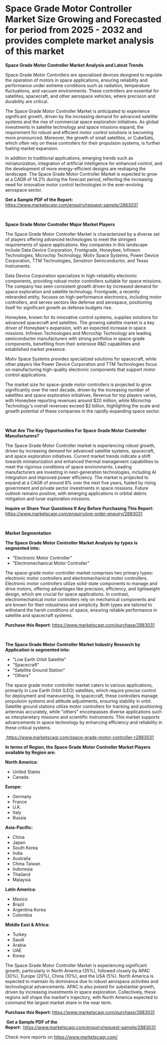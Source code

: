 <p><h1>Space Grade Motor Controller Market Size Growing and Forecasted for period from 2025 - 2032 and provides complete market analysis of this market</h1></p><p><strong>Space Grade Motor Controller Market Analysis and Latest Trends</strong></p>
<p><p>Space Grade Motor Controllers are specialized devices designed to regulate the operation of motors in space applications, ensuring reliability and performance under extreme conditions such as radiation, temperature fluctuations, and vacuum environments. These controllers are essential for satellites, spacecraft, and other aerospace vehicles, where precision and durability are critical.</p><p>The Space Grade Motor Controller Market is anticipated to experience significant growth, driven by the increasing demand for advanced satellite systems and the rise of commercial space exploration initiatives. As global investments in satellite technology and space missions expand, the requirement for robust and efficient motor control solutions is becoming more pronounced. Moreover, the growth of small satellites, or CubeSats, which often rely on these controllers for their propulsion systems, is further fueling market expansion.</p><p>In addition to traditional applications, emerging trends such as miniaturization, integration of artificial intelligence for enhanced control, and the development of more energy-efficient designs are reshaping the landscape. The Space Grade Motor Controller Market is expected to grow at a CAGR of 14.2% during the forecast period, reflecting the increasing need for innovative motor control technologies in the ever-evolving aerospace sector.</p></p>
<p><strong>Get a Sample PDF of the Report:&nbsp;</strong> <a href="https://www.marketscagr.com/enquiry/request-sample/2883031?utm_campaign=2948&utm_medium=2&utm_source=Github&utm_content=ia&utm_term=13032025&utm_id=space-grade-motor-controller">https://www.marketscagr.com/enquiry/request-sample/2883031</a></p>
<p>&nbsp;</p>
<p><strong>Space Grade Motor Controller Major Market Players</strong></p>
<p><p>The Space Grade Motor Controller Market is characterized by a diverse set of players offering advanced technologies to meet the stringent requirements of space applications. Key companies in this landscape include Data Device Corporation, Frontgrade, Honeybee, Infineon Technologies, Microchip Technology, Motiv Space Systems, Power Device Corporation, TTM Technologies, Sensitron Semiconductor, and Texas Instruments.</p><p>Data Device Corporation specializes in high-reliability electronic components, providing robust motor controllers suitable for space missions. The company has seen consistent growth driven by increased demand for space exploration and satellite technology. Frontgrade, a recently rebranded entity, focuses on high-performance electronics, including motor controllers, and serves sectors like defense and aerospace, positioning itself for significant growth as defense budgets rise.</p><p>Honeybee, known for its innovative control systems, supplies solutions for advanced spacecraft and satellites. The growing satellite market is a key driver of Honeybee's expansion, with an expected increase in space missions. Infineon Technologies and Microchip Technology are leading semiconductor manufacturers with strong portfolios in space-grade components, benefiting from their extensive R&D capabilities and established market presence. </p><p>Motiv Space Systems provides specialized solutions for spacecraft, while other players like Power Device Corporation and TTM Technologies focus on manufacturing high-quality electronic components that support motor control applications.</p><p>The market size for space-grade motor controllers is projected to grow significantly over the next decade, driven by the increasing number of satellites and space exploration initiatives. Revenue for top players varies, with Honeybee reporting revenues around $20 million, while Microchip Technology's overall revenues exceed $2 billion, highlighting the scale and growth potential of these companies in the rapidly expanding space sector.</p></p>
<p>&nbsp;</p>
<p><strong>What Are The Key Opportunities For Space Grade Motor Controller Manufacturers?</strong></p>
<p><p>The Space Grade Motor Controller market is experiencing robust growth, driven by increasing demand for advanced satellite systems, spacecraft, and space exploration initiatives. Current market trends indicate a shift towards miniaturization and enhanced thermal management capabilities to meet the rigorous conditions of space environments. Leading manufacturers are investing in next-generation technologies, including AI integration and improved power efficiency. The market is projected to expand at a CAGR of around 8% over the next five years, fueled by rising government and private sector investments in space missions. Future outlook remains positive, with emerging applications in orbital debris mitigation and lunar exploration missions.</p></p>
<p><strong>Inquire or Share Your Questions If Any Before Purchasing This Report:</strong> <a href="https://www.marketscagr.com/enquiry/pre-order-enquiry/2883031?utm_campaign=2948&utm_medium=2&utm_source=Github&utm_content=ia&utm_term=13032025&utm_id=space-grade-motor-controller">https://www.marketscagr.com/enquiry/pre-order-enquiry/2883031</a></p>
<p>&nbsp;</p>
<p><strong>Market Segmentation</strong></p>
<p><strong>The Space Grade Motor Controller Market Analysis by types is segmented into:</strong></p>
<p><ul><li>"Electronic Motor Controller"</li><li>"Electromechanical Motor Controller"</li></ul></p>
<p><p>The space-grade motor controller market comprises two primary types: electronic motor controllers and electromechanical motor controllers. Electronic motor controllers utilize solid-state components to manage and drive motors, offering advantages like precision, efficiency, and lightweight design, which are crucial for space applications. In contrast, electromechanical motor controllers rely on mechanical components and are known for their robustness and simplicity. Both types are tailored to withstand the harsh conditions of space, ensuring reliable performance in satellite and spacecraft systems.</p></p>
<p><strong>Purchase this Report:&nbsp;</strong><a href="https://www.marketscagr.com/purchase/2883031?utm_campaign=2948&utm_medium=2&utm_source=Github&utm_content=ia&utm_term=13032025&utm_id=space-grade-motor-controller">https://www.marketscagr.com/purchase/2883031</a></p>
<p>&nbsp;</p>
<p><strong>The Space Grade Motor Controller Market Industry Research by Application is segmented into:</strong></p>
<p><ul><li>"Low Earth Orbit Satellite"</li><li>"Spacecraft"</li><li>"Satellite Ground Station"</li><li>"Others"</li></ul></p>
<p><p>The space grade motor controller market caters to various applications, primarily in Low Earth Orbit (LEO) satellites, which require precise control for deployment and maneuvering. In spacecraft, these controllers manage propulsion systems and attitude adjustments, ensuring stability in orbit. Satellite ground stations utilize motor controllers for tracking and positioning antennas accurately, while "others" encompasses diverse applications such as interplanetary missions and scientific instruments. This market supports advancements in space technology by enhancing efficiency and reliability in these critical systems.</p></p>
<p><a href="https://www.marketscagr.com/space-grade-motor-controller-r2883031?utm_campaign=2948&utm_medium=2&utm_source=Github&utm_content=ia&utm_term=13032025&utm_id=space-grade-motor-controller">&nbsp;https://www.marketscagr.com/space-grade-motor-controller-r2883031</a></p>
<p><strong>In terms of Region, the Space Grade Motor Controller Market Players available by Region are:</strong></p>
<p>
    <p> <strong> North America: </strong>
        <ul>
            <li>United States</li>
            <li>Canada</li>
        </ul>
        </p> 
    <p> <strong> Europe: </strong>
        <ul>
            <li>Germany</li>
            <li>France</li>
            <li>U.K.</li>
            <li>Italy</li>
            <li>Russia</li>
        </ul>
        </p> 
    <p> <strong> Asia-Pacific: </strong>
        <ul>
            <li>China</li>
            <li>Japan</li>
            <li>South Korea</li>
            <li>India</li>
            <li>Australia</li>
            <li>China Taiwan</li>
            <li>Indonesia</li>
            <li>Thailand</li>
            <li>Malaysia</li>
        </ul>
        </p> 
    <p> <strong> Latin America: </strong>
        <ul>
            <li>Mexico</li>
            <li>Brazil</li>
            <li>Argentina Korea</li>
            <li>Colombia</li>
        </ul>
        </p> 
    <p> <strong> Middle East & Africa: </strong>
        <ul>
            <li>Turkey</li>
            <li>Saudi</li>
            <li>Arabia</li>
            <li>UAE</li>
            <li>Korea</li>
        </ul>
    </p>
    </p>
<p><p>The Space Grade Motor Controller Market is experiencing significant growth, particularly in North America (35%), followed closely by APAC (30%), Europe (20%), China (10%), and the USA (5%). North America is expected to maintain its dominance due to robust aerospace activities and technological advancements. APAC is also poised for substantial growth, driven by increasing investments in space exploration. Collectively, these regions will shape the market's trajectory, with North America expected to command the largest market share in the near term.</p></p>
<p><strong>Purchase this Report: </strong><a href="https://www.marketscagr.com/purchase/2883031?utm_campaign=2948&utm_medium=2&utm_source=Github&utm_content=ia&utm_term=13032025&utm_id=space-grade-motor-controller">https://www.marketscagr.com/purchase/2883031</a></p>
<p>&nbsp;<strong>Get a Sample PDF of the Report:&nbsp;&nbsp;</strong><a href="https://www.marketscagr.com/enquiry/request-sample/2883031?utm_campaign=2948&utm_medium=2&utm_source=Github&utm_content=ia&utm_term=13032025&utm_id=space-grade-motor-controller">https://www.marketscagr.com/enquiry/request-sample/2883031</a></p>
<p><strong></strong></p>
<p>Check more reports on <a href="https://www.marketscagr.com/?utm_campaign=2948&utm_medium=2&utm_source=Github&utm_content=ia&utm_term=13032025&utm_id=space-grade-motor-controller">https://www.marketscagr.com/</a></p>